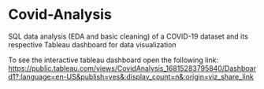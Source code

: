 # Covid-Analysis
SQL data analysis (EDA and basic cleaning) of a COVID-19 dataset and its respective Tableau dashboard for data visualization 

To see the interactive tableau dashboard open the following link:
https://public.tableau.com/views/CovidAnalysis_16815283795840/Dashboard1?:language=en-US&publish=yes&:display_count=n&:origin=viz_share_link
